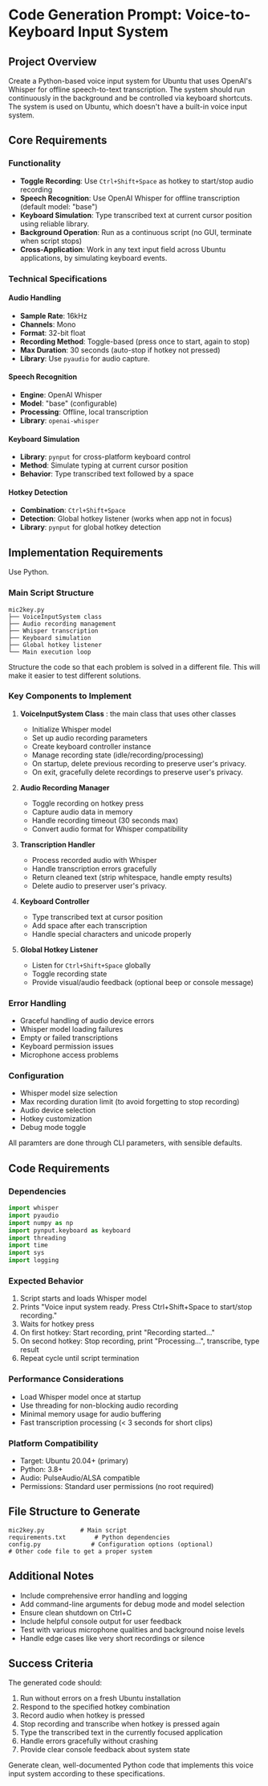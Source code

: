 # Code Generation Prompt: Voice-to-Keyboard Input System

## Project Overview
Create a Python-based voice input system for Ubuntu that uses OpenAI's Whisper for offline speech-to-text transcription. The system should run continuously in the background and be controlled via keyboard shortcuts.
The system is used on Ubuntu, which doesn't have a built-in voice input system.

## Core Requirements

### Functionality
- **Toggle Recording**: Use `Ctrl+Shift+Space` as hotkey to start/stop audio recording
- **Speech Recognition**: Use OpenAI Whisper for offline transcription (default model: "base")
- **Keyboard Simulation**: Type transcribed text at current cursor position using reliable library.
- **Background Operation**: Run as a continuous script (no GUI, terminate when script stops)
- **Cross-Application**: Work in any text input field across Ubuntu applications, by simulating keyboard events.

### Technical Specifications

#### Audio Handling
- **Sample Rate**: 16kHz
- **Channels**: Mono
- **Format**: 32-bit float
- **Recording Method**: Toggle-based (press once to start, again to stop)
- **Max Duration**: 30 seconds (auto-stop if hotkey not pressed)
- **Library**: Use `pyaudio` for audio capture.

#### Speech Recognition
- **Engine**: OpenAI Whisper
- **Model**: "base" (configurable)
- **Processing**: Offline, local transcription
- **Library**: `openai-whisper`

#### Keyboard Simulation
- **Library**: `pynput` for cross-platform keyboard control
- **Method**: Simulate typing at current cursor position
- **Behavior**: Type transcribed text followed by a space

#### Hotkey Detection
- **Combination**: `Ctrl+Shift+Space`
- **Detection**: Global hotkey listener (works when app not in focus)
- **Library**: `pynput` for global hotkey detection

## Implementation Requirements

Use Python.

### Main Script Structure

```
mic2key.py
├── VoiceInputSystem class
├── Audio recording management
├── Whisper transcription
├── Keyboard simulation
├── Global hotkey listener
└── Main execution loop
```

Structure the code so that each problem is solved in a different file. This will make it easier to test different solutions.

### Key Components to Implement

1. **VoiceInputSystem Class** : the main class that uses other classes
   - Initialize Whisper model
   - Set up audio recording parameters
   - Create keyboard controller instance
   - Manage recording state (idle/recording/processing)
   - On startup, delete previous recording to preserve user's privacy.
   - On exit, gracefully delete recordings to preserve user's privacy.

2. **Audio Recording Manager**
   - Toggle recording on hotkey press
   - Capture audio data in memory
   - Handle recording timeout (30 seconds max)
   - Convert audio format for Whisper compatibility

3. **Transcription Handler**
   - Process recorded audio with Whisper
   - Handle transcription errors gracefully
   - Return cleaned text (strip whitespace, handle empty results)
   - Delete audio to preserver user's privacy.

4. **Keyboard Controller**
   - Type transcribed text at cursor position
   - Add space after each transcription
   - Handle special characters and unicode properly

5. **Global Hotkey Listener**
   - Listen for `Ctrl+Shift+Space` globally
   - Toggle recording state
   - Provide visual/audio feedback (optional beep or console message)

### Error Handling
- Graceful handling of audio device errors
- Whisper model loading failures
- Empty or failed transcriptions
- Keyboard permission issues
- Microphone access problems

### Configuration
- Whisper model size selection
- Max recording duration limit (to avoid forgetting to stop recording)
- Audio device selection
- Hotkey customization
- Debug mode toggle

All paramters are done through CLI parameters, with sensible defaults.

## Code Requirements

### Dependencies
```python
import whisper
import pyaudio
import numpy as np
import pynput.keyboard as keyboard
import threading
import time
import sys
import logging
```

### Expected Behavior
1. Script starts and loads Whisper model
2. Prints "Voice input system ready. Press Ctrl+Shift+Space to start/stop recording."
3. Waits for hotkey press
4. On first hotkey: Start recording, print "Recording started..."
5. On second hotkey: Stop recording, print "Processing...", transcribe, type result
6. Repeat cycle until script termination

### Performance Considerations
- Load Whisper model once at startup
- Use threading for non-blocking audio recording
- Minimal memory usage for audio buffering
- Fast transcription processing (< 3 seconds for short clips)

### Platform Compatibility
- Target: Ubuntu 20.04+ (primary)
- Python: 3.8+
- Audio: PulseAudio/ALSA compatible
- Permissions: Standard user permissions (no root required)

## File Structure to Generate
```
mic2key.py          # Main script
requirements.txt        # Python dependencies
config.py              # Configuration options (optional)
# Other code file to get a proper system
```

## Additional Notes
- Include comprehensive error handling and logging
- Add command-line arguments for debug mode and model selection
- Ensure clean shutdown on Ctrl+C
- Include helpful console output for user feedback
- Test with various microphone qualities and background noise levels
- Handle edge cases like very short recordings or silence

## Success Criteria
The generated code should:
1. Run without errors on a fresh Ubuntu installation
2. Respond to the specified hotkey combination
3. Record audio when hotkey is pressed
4. Stop recording and transcribe when hotkey is pressed again
5. Type the transcribed text in the currently focused application
6. Handle errors gracefully without crashing
7. Provide clear console feedback about system state

Generate clean, well-documented Python code that implements this voice input system according to these specifications.
